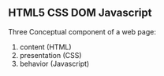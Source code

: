 HTML5 CSS DOM Javascript
---

Three Conceptual component of a web page:
1. content (HTML)
2. presentation (CSS)
3. behavior (Javascript)
